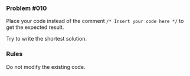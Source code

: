 
### Problem #010

Place your code instead of the comment `/* Insert your code here */` to get the expected result.

Try to write the shortest solution.


### Rules

Do not modify the existing code.

